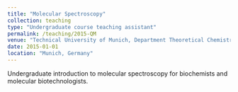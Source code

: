 ```yaml
---
title: "Molecular Spectroscopy"
collection: teaching
type: "Undergraduate course teaching assistant"
permalink: /teaching/2015-QM
venue: "Technical University of Munich, Department Theoretical Chemistry"
date: 2015-01-01
location: "Munich, Germany"
---
```


Undergraduate introduction to molecular spectroscopy for biochemists and molecular biotechnologists.
